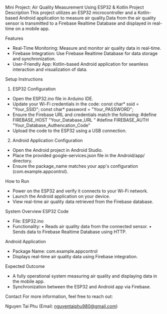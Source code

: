 Mini Project: Air Quality Measurement Using ESP32 & Kotlin
Project Description
This project utilizes an ESP32 microcontroller and a Kotlin-based Android application to measure air quality.Data from the air quality sensor is transmitted to a Firebase Realtime Database and displayed in real-time on a mobile app.

Features
- Real-Time Monitoring: Measure and monitor air quality data in real-time.
- Firebase Integration: Use Firebase Realtime Database for data storage and synchronization.
- User-Friendly App: Kotlin-based Android application for seamless interaction and visualization of data.

Setup Instructions
1. ESP32 Configuration
- Open the ESP32.ino file in Arduino IDE.
- Update your Wi-Fi credentials in the code:
    const char* ssid = "Your_SSID";
    const char* password = "Your_PASSWORD";
- Ensure the Firebase URL and credentials match the following:
    #define FIREBASE_HOST "Your_Database_URL "
    #define FIREBASE_AUTH "Your_Database_Authencation_Code"
- Upload the code to the ESP32 using a USB connection.

2. Android Application Configuration
- Open the Android project in Android Studio.
- Place the provided google-services.json file in the Android/app/ directory.
- Ensure the package_name matches your app's configuration (com.example.appcontrol).

How to Run
- Power on the ESP32 and verify it connects to your Wi-Fi network.
- Launch the Android application on your device.
- View real-time air quality data retrieved from the Firebase database.

System Overview
ESP32 Code
- File: ESP32.ino
- Functionality:
    • Reads air quality data from the connected sensor.
    • Sends data to Firebase Realtime Database using HTTP.

Android Application
- Package Name: com.example.appcontrol
- Displays real-time air quality data using Firebase integration.

Expected Outcome
- A fully operational system measuring air quality and displaying data in the mobile app.
- Synchronization between the ESP32 and Android app via Firebase.

Contact
For more information, feel free to reach out:

Nguyen Tai Phu
(Email: nguyentaiphu980@gmail.com)
















